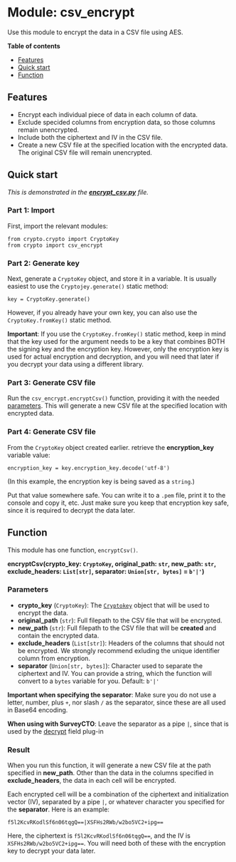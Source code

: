# Module: csv_encrypt

Use this module to encrypt the data in a CSV file using AES.

**Table of contents**

* [Features](#features)
* [Quick start](#quick-start)
* [Function](#function)

## Features

* Encrypt each individual piece of data in each column of data.
* Exclude specided columns from encryption data, so those columns remain unencrypted.
* Include both the ciphertext and IV in the CSV file.
* Create a new CSV file at the specified location with the encrypted data. The original CSV file will remain unencrypted.

## Quick start

*This is demonstrated in the [**encrypt_csv.py**](../source/encrypt_csv.py) file.*

### Part 1: Import

First, import the relevant modules:

    from crypto.crypto import CryptoKey
    from crypto import csv_encrypt

### Part 2: Generate key

Next, generate a `CryptoKey` object, and store it in a variable. It is usually easiest to use the `Cryptojey.generate()` static method:

    key = CryptoKey.generate()

However, if you already have your own key, you can also use the `CryptoKey.fromKey()` static method.

**Important**: If you use the `CryptoKey.fromKey()` static method, keep in mind that the key used for the argument needs to be a key that combines BOTH the signing key and the encryption key. However, only the encryption key is used for actual encryption and decryption, and you will need that later if you decrypt your data using a different library.

### Part 3: Generate CSV file

Run the `csv_encrypt.encryptCsv()` function, providing it with the needed [parameters](#parameters). This will generate a new CSV file at the specified location with encrypted data.

### Part 4: Generate CSV file

From the `CryptoKey` object created earlier. retrieve the **encryption_key** variable value:

    encryption_key = key.encryption_key.decode('utf-8')

(In this example, the encryption key is being saved as a `string`.)

Put that value somewhere safe. You can write it to a `.pem` file, print it to the console and copy it, etc. Just make sure you keep that encryption key safe, since it is required to decrypt the data later.

## Function

This module has one function, `encryptCsv()`.

**encryptCsv(crypto_key: `CryptoKey`, original_path: `str`, new_path: `str`, exclude_headers: `List[str]`, separator: `Union[str, bytes]` = `b'|'`)**

### Parameters

* **crypto_key** (`CryptoKey`): The [`Cryptokey`](crypto.md#cryptokey) object that will be used to encrypt the data.
* **original_path** (`str`): Full filepath to the CSV file that will be encrypted.
* **new_path** (`str`): Full filepath to the CSV file that will be **created** and contain the encrypted data.
* **exclude_headers** (`List[str]`): Headers of the columns that should not be encrypted. We strongly recommend exluding the unique identifier column from encryption.
* **separator** (`Union[str, bytes]`): Character used to separate the ciphertext and IV. You can provide a string, which the function will convert to a `bytes` variable for you. Default: `b'|'`

**Important when specifying the separator**: Make sure you do not use a letter, number, plus `+`, nor slash `/` as the separator, since these are all used in Base64 encoding.

**When using with SurveyCTO**: Leave the separator as a pipe `|`, since that is used by the [decrypt](https://github.com/surveycto/decrypt/blob/main/README.md) field plug-in

### Result

When you run this function, it will generate a new CSV file at the path specified in **new_path**. Other than the data in the columns specified in **exclude_headers**, the data in each cell will be encrypted.

Each encrypted cell will be a combination of the ciphertext and initialization vector (IV), separated by a pipe `|`, or whatever character you specified for the **separator**. Here is an example:

    f5l2KcvRKodlSf6n06tqgQ==|XSFHs2RWb/w2bo5VC2+ipg==

Here, the ciphertext is `f5l2KcvRKodlSf6n06tqgQ==`, and the IV is `XSFHs2RWb/w2bo5VC2+ipg==`. You will need both of these with the encryption key to decrypt your data later.
